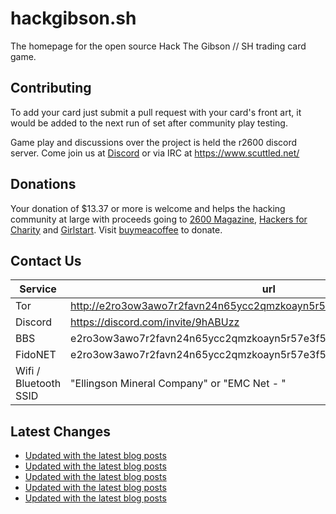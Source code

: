 # hackgibson.sh
The homepage for the open source Hack The Gibson // SH trading card game.


## Contributing

To add your card just submit a pull request with your card's front art, it would be added to the next run of set after community play testing.

Game play and discussions over the project is held the r2600 discord server. Come join us at [Discord](https://discord.com/invite/9hABUzz) or via IRC at https://www.scuttled.net/


## Donations

Your donation of $13.37 or more is welcome and helps the hacking community at large with proceeds going to [2600 Magazine](https://2600.com/), [Hackers for Charity](https://hackersforcharity.org) and [Girlstart](https://girlstart.org).  Visit [buymeacoffee](https://www.buymeacoffee.com/hackgibson.sh) to donate.


## Contact Us

Service | url
-|-
Tor | http://e2ro3ow3awo7r2favn24n65ycc2qmzkoayn5r57e3f56nvjwdcgg32ad.onion
Discord | https://discord.com/invite/9hABUzz
BBS | e2ro3ow3awo7r2favn24n65ycc2qmzkoayn5r57e3f56nvjwdcgg32ad.onion:23
FidoNET | e2ro3ow3awo7r2favn24n65ycc2qmzkoayn5r57e3f56nvjwdcgg32ad.onion:24554
Wifi / Bluetooth SSID | "Ellingson Mineral Company" or "EMC Net - <fidonet address>"

## Latest Changes
<!-- BLOG-POST-LIST:START -->
- [Updated with the latest blog posts](https://github.com/DFW2600/hackgibson.sh/commit/436a8a06983b8af572fbc99aeeb661671c5d292c)
- [Updated with the latest blog posts](https://github.com/DFW2600/hackgibson.sh/commit/b7b2c8c0fca621b2b01bcb7f97d61c3369cd2d02)
- [Updated with the latest blog posts](https://github.com/DFW2600/hackgibson.sh/commit/b8039a9bf616444532b35073a6d01a398fd3b454)
- [Updated with the latest blog posts](https://github.com/DFW2600/hackgibson.sh/commit/d0355187ca920a20ffd475ee6bc6fcc8e4c3019f)
- [Updated with the latest blog posts](https://github.com/DFW2600/hackgibson.sh/commit/d96948c4301a47ce7e345a5ee47ffe79ee0d0488)
<!-- BLOG-POST-LIST:END -->
